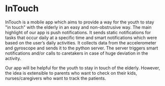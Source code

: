 # InTouch
 
InTouch is a mobile app which aims to provide a way for the youth to stay "in touch" with the elderly in an easy and non-obstrusive way.
The main highlight of our app is push notifications. It sends static notifications for tasks that occur daily at a specific time and smart notifications which were based on the user’s daily activities.
It collects data from the accelerometer and gyroscope and sends it to the python server. The server triggers smart notifications and/or calls to caretakers in case of huge deviation in the activity.



Our app will be helpful for the youth to stay in touch of the elderly. However, the idea is extensible to parents who want to check on their kids, nurses/caregivers who want to track the patients.


